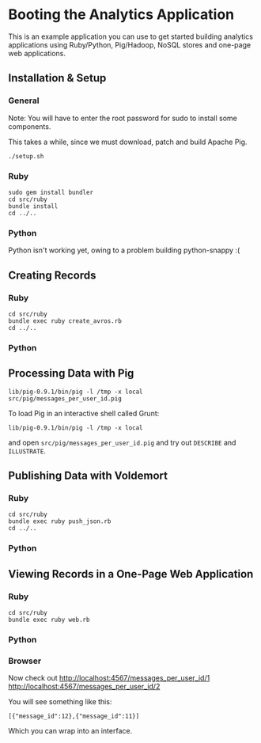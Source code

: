 Booting the Analytics Application
=================================

This is an example application you can use to get started building analytics applications using Ruby/Python, Pig/Hadoop, NoSQL stores and one-page web applications.

Installation & Setup
--------------------

### General

Note: You will have to enter the root password for sudo to install some components.

This takes a while, since we must download, patch and build Apache Pig.

    ./setup.sh

### Ruby

    sudo gem install bundler
    cd src/ruby
    bundle install
    cd ../..

### Python

Python isn't working yet, owing to a problem building python-snappy :(

Creating Records
----------------

### Ruby

    cd src/ruby
    bundle exec ruby create_avros.rb
    cd ../..

### Python

Processing Data with Pig
------------------------

    lib/pig-0.9.1/bin/pig -l /tmp -x local src/pig/messages_per_user_id.pig

To load Pig in an interactive shell called Grunt:

    lib/pig-0.9.1/bin/pig -l /tmp -x local

and open `src/pig/messages_per_user_id.pig` and try out `DESCRIBE` and `ILLUSTRATE`.

Publishing Data with Voldemort
------------------------------

### Ruby

    cd src/ruby
    bundle exec ruby push_json.rb
    cd ../..

### Python

Viewing Records in a One-Page Web Application
---------------------------------------------

### Ruby

    cd src/ruby
    bundle exec ruby web.rb

### Python
    
### Browser

Now check out [http://localhost:4567/messages_per_user_id/1](http://localhost:4567/messages_per_user_id/1) [http://localhost:4567/messages_per_user_id/2](http://localhost:4567/messages_per_user_id/2)

You will see something like this:

    [{"message_id":12},{"message_id":11}]

Which you can wrap into an interface.

